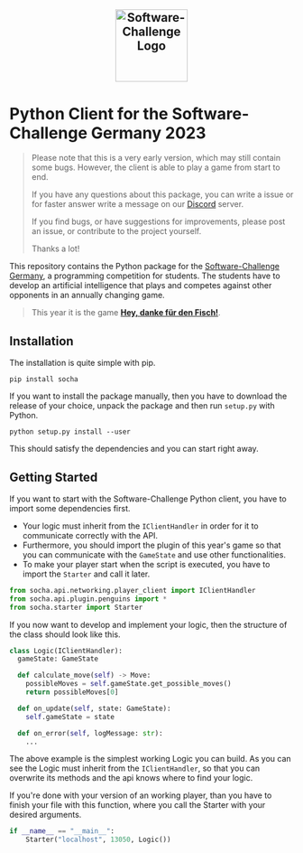 ## <a target="_blank" rel="noopener noreferrer" href="https://www.software-challenge.de"><p align="center"><img width="128" src="https://software-challenge.de/site/themes/freebird/img/logo.png" alt="Software-Challenge Logo"></p></a>

# Python Client for the Software-Challenge Germany 2023

> Please note that this is a very early version, which may still contain some bugs.
> However, the client is able to play a game from start to end.
> 
> If you have any questions about this package, you can write a issue 
> or for faster answer write a message on our [Discord](https://discord.gg/ARZamDptG5) server.
>
> If you find bugs,
> or have suggestions for improvements,
> please post an issue,
> or contribute to the project yourself.
>
> Thanks a lot!

This repository contains the Python package for the
[Software-Challenge Germany](https://www.software-challenge.de), a programming competition for students. The students
have to develop an artificial intelligence that plays and competes against other opponents in an annually changing game.

> This year it is the game
> **[Hey, danke für den Fisch!](https://docs.software-challenge.de/spiele/penguins)**.

## Installation

The installation is quite simple with pip.

```commandline
pip install socha
```

If you want to install the package manually, then you have to download the release of your choice, unpack the package
and then run `setup.py` with Python.

```commandline
python setup.py install --user
```

This should satisfy the dependencies and you can start right away.

## Getting Started

If you want to start with the Software-Challenge Python client, you have to import some dependencies first.

- Your logic must inherit from the `IClientHandler` in order for it to communicate correctly with the API.
- Furthermore, you should import the plugin of this year's game so that you can communicate with the `GameState`
  and use other functionalities.
- To make your player start when the script is executed, you have to import the `Starter` and call it later.

````python
from socha.api.networking.player_client import IClientHandler
from socha.api.plugin.penguins import *
from socha.starter import Starter
````

If you now want to develop and implement your logic, then the structure of the class should look like this.

````python
class Logic(IClientHandler):
  gameState: GameState

  def calculate_move(self) -> Move:
    possibleMoves = self.gameState.get_possible_moves()
    return possibleMoves[0]

  def on_update(self, state: GameState):
    self.gameState = state

  def on_error(self, logMessage: str):
    ...
````

The above example is the simplest working Logic you can build. As you can see the Logic must inherit from
the `IClientHandler`, so that you can overwrite its methods and the api knows where to find your logic.

If you're done with your version of an working player, than you have to finish your file with this function, where you
call the Starter with your desired arguments.

````python
if __name__ == "__main__":
    Starter("localhost", 13050, Logic())
````